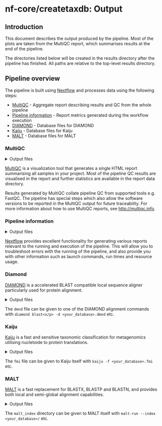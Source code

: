# nf-core/createtaxdb: Output

## Introduction

This document describes the output produced by the pipeline. Most of the plots are taken from the MultiQC report, which summarises results at the end of the pipeline.

The directories listed below will be created in the results directory after the pipeline has finished. All paths are relative to the top-level results directory.

<!-- TODO nf-core: Write this documentation describing your workflow's output -->

## Pipeline overview

The pipeline is built using [Nextflow](https://www.nextflow.io/) and processes data using the following steps:

- [MultiQC](#multiqc) - Aggregate report describing results and QC from the whole pipeline
- [Pipeline information](#pipeline-information) - Report metrics generated during the workflow execution
- [DIAMOND](#diamond) - Database files for DIAMOND
- [Kaiju](#kaiju) - Database files for Kaiju
- [MALT](#malt) - Database files for MALT

### MultiQC

<details markdown="1">
<summary>Output files</summary>

- `multiqc/`
  - `multiqc_report.html`: a standalone HTML file that can be viewed in your web browser.
  - `multiqc_data/`: directory containing parsed statistics from the different tools used in the pipeline.
  - `multiqc_plots/`: directory containing static images from the report in various formats.

</details>

[MultiQC](http://multiqc.info) is a visualization tool that generates a single HTML report summarising all samples in your project. Most of the pipeline QC results are visualised in the report and further statistics are available in the report data directory.

Results generated by MultiQC collate pipeline QC from supported tools e.g. FastQC. The pipeline has special steps which also allow the software versions to be reported in the MultiQC output for future traceability. For more information about how to use MultiQC reports, see <http://multiqc.info>.

### Pipeline information

<details markdown="1">
<summary>Output files</summary>

- `pipeline_info/`
  - Reports generated by Nextflow: `execution_report.html`, `execution_timeline.html`, `execution_trace.txt` and `pipeline_dag.dot`/`pipeline_dag.svg`.
  - Reports generated by the pipeline: `pipeline_report.html`, `pipeline_report.txt` and `software_versions.yml`. The `pipeline_report*` files will only be present if the `--email` / `--email_on_fail` parameter's are used when running the pipeline.
  - Reformatted samplesheet files used as input to the pipeline: `samplesheet.valid.csv`.
  - Parameters used by the pipeline run: `params.json`.

</details>

[Nextflow](https://www.nextflow.io/docs/latest/tracing.html) provides excellent functionality for generating various reports relevant to the running and execution of the pipeline. This will allow you to troubleshoot errors with the running of the pipeline, and also provide you with other information such as launch commands, run times and resource usage.

### Diamond

[DIAMOND](https://github.com/bbuchfink/diamond) is a accelerated BLAST compatible local sequence aligner particularly used for protein alignment.

<details markdown="1">
<summary>Output files</summary>

- `diamond/`
  - `<database>.dmnd`: DIAMOND dmnd database file

</details>

The `dmnd` file can be given to one of the DIAMOND alignment commands with `diamond blast<x/p> -d <your_database>.dmnd` etc.

### Kaiju

[Kaiju](https://bioinformatics-centre.github.io/kaiju/) is a fast and sensitive taxonomic classification for metagenomics utilising nucletoide to protein translations.

<details markdown="1">
<summary>Output files</summary>

- `kaiju/`
  - `<database_name>.fmi`: Kaiju FMI index file

</details>

The `fmi` file can be given to Kaiju itself with `kaiju -f <your_database>.fmi` etc.

### MALT

[MALT](https://software-ab.cs.uni-tuebingen.de/download/malt) is a fast replacement for BLASTX, BLASTP and BLASTN, and provides both local and semi-global alignment capabilities.

<details markdown="1">
<summary>Output files</summary>

- `malt/`
  - `malt_index/`: directory containing MALT index files

</details>

The `malt_index` directory can be given to MALT itself with `malt-run --index <your_database>/` etc.

